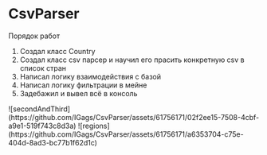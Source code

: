 # CsvParser
Порядок работ
<ol>
  <li>Создал класс Country</li>
  <li>Создал класс csv парсер и научил его прасить конкретную csv в список стран</li>
  <li>Написал логику взаимодействия с базой</li>
  <li>Написал логику фильтрации в мейне</li>
  <li>Задебажил и вывел всё в консоль</li>
</ol>
![secondAndThird](https://github.com/IGags/CsvParser/assets/61756171/02f2ee15-7508-4cbf-a9e1-519f743c8d3a)
![regions](https://github.com/IGags/CsvParser/assets/61756171/a6353704-c75e-404d-8ad3-bc77b1f62d1c)
